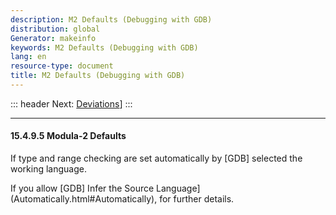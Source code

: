 ```yaml
---
description: M2 Defaults (Debugging with GDB)
distribution: global
Generator: makeinfo
keywords: M2 Defaults (Debugging with GDB)
lang: en
resource-type: document
title: M2 Defaults (Debugging with GDB)
---
```

::: header
Next: [Deviations](Deviations.html#Deviations)]
:::

---

#### 15.4.9.5 Modula-2 Defaults

If type and range checking are set automatically by [GDB] selected the working language.

If you allow [GDB] Infer the Source Language](Automatically.html#Automatically), for further details.

